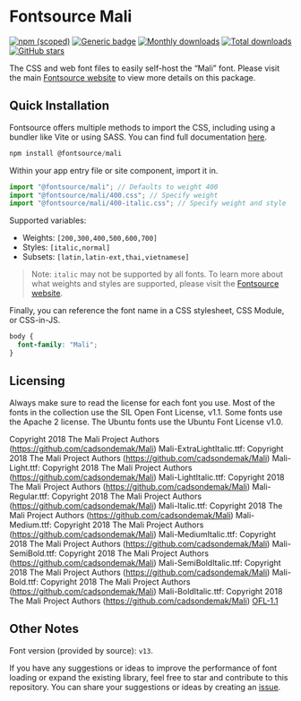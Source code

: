 # Fontsource Mali

[![npm (scoped)](https://img.shields.io/npm/v/@fontsource/mali?color=brightgreen)](https://www.npmjs.com/package/@fontsource/mali) [![Generic badge](https://img.shields.io/badge/fontsource-passing-brightgreen)](https://github.com/fontsource/fontsource) [![Monthly downloads](https://badgen.net/npm/dm/@fontsource/mali)](https://github.com/fontsource/fontsource) [![Total downloads](https://badgen.net/npm/dt/@fontsource/mali)](https://github.com/fontsource/fontsource) [![GitHub stars](https://img.shields.io/github/stars/fontsource/fontsource.svg?style=social&label=Star)](https://github.com/fontsource/fontsource/stargazers)

The CSS and web font files to easily self-host the “Mali” font. Please visit the main [Fontsource website](https://fontsource.org/fonts/mali) to view more details on this package.

## Quick Installation

Fontsource offers multiple methods to import the CSS, including using a bundler like Vite or using SASS. You can find full documentation [here](https://fontsource.org/docs/getting-started/introduction).

```javascript
npm install @fontsource/mali
```

Within your app entry file or site component, import it in.

```javascript
import "@fontsource/mali"; // Defaults to weight 400
import "@fontsource/mali/400.css"; // Specify weight
import "@fontsource/mali/400-italic.css"; // Specify weight and style
```

Supported variables:
- Weights: `[200,300,400,500,600,700]`
- Styles: `[italic,normal]`
- Subsets: `[latin,latin-ext,thai,vietnamese]`

> Note: `italic` may not be supported by all fonts. To learn more about what weights and styles are supported, please visit the [Fontsource website](https://fontsource.org/fonts/mali).

Finally, you can reference the font name in a CSS stylesheet, CSS Module, or CSS-in-JS.

```css
body {
  font-family: "Mali";
}
```

## Licensing
Always make sure to read the license for each font you use. Most of the fonts in the collection use the SIL Open Font License, v1.1. Some fonts use the Apache 2 license. The Ubuntu fonts use the Ubuntu Font License v1.0.

Copyright 2018 The Mali Project Authors (https://github.com/cadsondemak/Mali) Mali-ExtraLightItalic.ttf: Copyright 2018 The Mali Project Authors (https://github.com/cadsondemak/Mali) Mali-Light.ttf: Copyright 2018 The Mali Project Authors (https://github.com/cadsondemak/Mali) Mali-LightItalic.ttf: Copyright 2018 The Mali Project Authors (https://github.com/cadsondemak/Mali) Mali-Regular.ttf: Copyright 2018 The Mali Project Authors (https://github.com/cadsondemak/Mali) Mali-Italic.ttf: Copyright 2018 The Mali Project Authors (https://github.com/cadsondemak/Mali) Mali-Medium.ttf: Copyright 2018 The Mali Project Authors (https://github.com/cadsondemak/Mali) Mali-MediumItalic.ttf: Copyright 2018 The Mali Project Authors (https://github.com/cadsondemak/Mali) Mali-SemiBold.ttf: Copyright 2018 The Mali Project Authors (https://github.com/cadsondemak/Mali) Mali-SemiBoldItalic.ttf: Copyright 2018 The Mali Project Authors (https://github.com/cadsondemak/Mali) Mali-Bold.ttf: Copyright 2018 The Mali Project Authors (https://github.com/cadsondemak/Mali) Mali-BoldItalic.ttf: Copyright 2018 The Mali Project Authors (https://github.com/cadsondemak/Mali)
[OFL-1.1](https://openfontlicense.org)

## Other Notes
Font version (provided by source): `v13`.

If you have any suggestions or ideas to improve the performance of font loading or expand the existing library, feel free to star and contribute to this repository. You can share your suggestions or ideas by creating an [issue](https://github.com/fontsource/fontsource/issues).